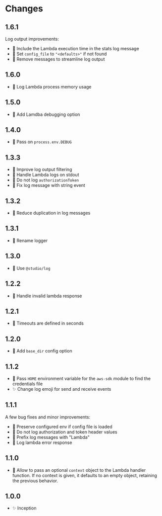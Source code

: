 # Changes

## 1.6.1

Log output improvements:

- 🔢  Include the Lambda execution time in the stats log message
- 🙈  Set `config_file` to `"<defaults>"` if not found
- 🙈  Remove messages to streamline log output


## 1.6.0

- 🔢  Log Lambda process memory usage

## 1.5.0

- 🍏  Add Lamdba debugging option

## 1.4.0

- 🍏  Pass on `process.env.DEBUG`

## 1.3.3

- 🍏  Improve log output filtering
- 🍏  Handle Lambda logs on stdout
- 🙈  Do not log `authorizationToken`
- 🐛  Fix log message with string event

## 1.3.2

- 🐛  Reduce duplication in log messages

## 1.3.1

- 🐛  Rename logger

## 1.3.0

- 🍏  Use `@studio/log`

## 1.2.2

- 🐛  Handle invalid lambda response

## 1.2.1

- 🐛  Timeouts are defined in seconds

## 1.2.0

- 🍏  Add `base_dir` config option

## 1.1.2

- 🍏  Pass `HOME` environment variable for the `aws-sdk` module to find the
  credentials file
- ✨  Change log emoji for send and receive events

## 1.1.1

A few bug fixes and minor improvements:

- 🐛  Preserve configured env if config file is loaded
- 🐛  Do not log authorization and token header values
- 🐛  Prefix log messages with "Lambda"
- 🐛  Log lambda error response

## 1.1.0

- 🍏  Allow to pass an optional `context` object to the Lambda handler
  function. If no context is given, it defaults to an empty object, retaining
  the previous behavior.

## 1.0.0

- ✨ Inception
